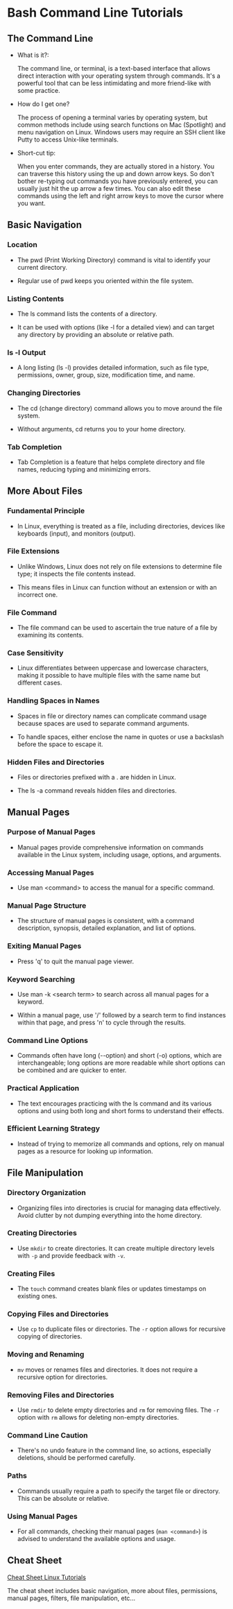 # Bash Command Line Tutorials

## The Command Line

* What is it?: 

  The command line, or terminal, is a text-based interface that allows direct interaction with your operating system through commands. It's a powerful tool that can be less intimidating and more friend-like with some practice.

* How do I get one? 

  The process of opening a terminal varies by operating system, but common methods include using search functions on Mac (Spotlight) and menu navigation on Linux. Windows users may require an SSH client like Putty to access Unix-like terminals.

* Short-cut tip: 

  When you enter commands, they are actually stored in a history. You can traverse this history using the up and down arrow keys. So don't bother re-typing out commands you have previously entered, you can usually just hit the up arrow a few times. You can also edit these commands using the left and right arrow keys to move the cursor where you want.

## Basic Navigation

### Location

* The pwd (Print Working Directory) command is vital to identify your current directory.

* Regular use of pwd keeps you oriented within the file system.

### Listing Contents

* The ls command lists the contents of a directory.

* It can be used with options (like -l for a detailed view) and can target any directory by providing an absolute or relative path.

### ls -l Output

* A long listing (ls -l) provides detailed information, such as file type, permissions, owner, group, size, modification time, and name.

### Changing Directories

* The cd (change directory) command allows you to move around the file system.

* Without arguments, cd returns you to your home directory.

### Tab Completion

* Tab Completion is a feature that helps complete directory and file names, reducing typing and minimizing errors.

## More About Files

### Fundamental Principle

* In Linux, everything is treated as a file, including directories, devices like keyboards (input), and monitors (output).

### File Extensions

* Unlike Windows, Linux does not rely on file extensions to determine file type; it inspects the file contents instead.

* This means files in Linux can function without an extension or with an incorrect one.

### File Command

* The file command can be used to ascertain the true nature of a file by examining its contents.

### Case Sensitivity

* Linux differentiates between uppercase and lowercase characters, making it possible to have multiple files with the same name but different cases.

### Handling Spaces in Names

* Spaces in file or directory names can complicate command usage because spaces are used to separate command arguments.

* To handle spaces, either enclose the name in quotes or use a backslash before the space to escape it.

### Hidden Files and Directories

* Files or directories prefixed with a . are hidden in Linux.

* The ls -a command reveals hidden files and directories.

## Manual Pages

### Purpose of Manual Pages

* Manual pages provide comprehensive information on commands available in the Linux system, including usage, options, and arguments.

### Accessing Manual Pages

* Use man \<command> to access the manual for a specific command.

### Manual Page Structure

* The structure of manual pages is consistent, with a command description, synopsis, detailed explanation, and list of options.

### Exiting Manual Pages

* Press 'q' to quit the manual page viewer.

### Keyword Searching

* Use man -k \<search term> to search across all manual pages for a keyword.

* Within a manual page, use '/' followed by a search term to find instances within that page, and press 'n' to cycle through the results.

### Command Line Options

* Commands often have long (--option) and short (-o) options, which are interchangeable; long options are more readable while short options can be combined and are quicker to enter.

### Practical Application

* The text encourages practicing with the ls command and its various options and using both long and short forms to understand their effects.

### Efficient Learning Strategy

* Instead of trying to memorize all commands and options, rely on manual pages as a resource for looking up information.

## File Manipulation

### Directory Organization

* Organizing files into directories is crucial for managing data effectively. Avoid clutter by not dumping everything into the home directory.

### Creating Directories

* Use `mkdir` to create directories. It can create multiple directory levels with `-p` and provide feedback with `-v`.

### Creating Files

* The `touch` command creates blank files or updates timestamps on existing ones.

### Copying Files and Directories

* Use `cp` to duplicate files or directories. The `-r` option allows for recursive copying of directories.

### Moving and Renaming

* `mv` moves or renames files and directories. It does not require a recursive option for directories.

### Removing Files and Directories

* Use `rmdir` to delete empty directories and `rm` for removing files. The `-r` option with `rm` allows for deleting non-empty directories.

### Command Line Caution

* There's no undo feature in the command line, so actions, especially deletions, should be performed carefully.

### Paths

* Commands usually require a path to specify the target file or directory. This can be absolute or relative.

### Using Manual Pages

* For all commands, checking their manual pages (`man <command>`) is advised to understand the available options and usage.

## Cheat Sheet

[Cheat Sheet Linux Tutorials](https://ryanstutorials.net/linuxtutorial/cheatsheet.php)

The cheat sheet includes basic navigation, more about files, permissions, manual pages, filters, file manipulation, etc...

